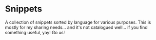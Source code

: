 # Snippets
A collection of snippets sorted by language for various purposes. This is mostly for my sharing needs... and it's not catalogued well... if you find something useful, yay! Go us!
